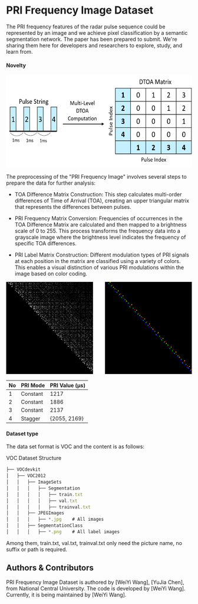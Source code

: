 # PRI Frequency Image Dataset

The PRI frequency features of the radar pulse sequence could be represented by an image and we achieve pixel classification by a semantic segmentation network. The paper has been prepared to submit.
We're sharing them here for developers and researchers to explore, study, and learn from.

#### Novelty  
<img src="Preview.png" width="600" height="250">

The preprocessing of the "PRI Frequency Image" involves several steps to prepare the data for further analysis:

- TOA Difference Matrix Construction: This step calculates multi-order differences of Time of Arrival (TOA), creating an upper triangular matrix that represents the differences between pulses.

- PRI Frequency Matrix Conversion: Frequencies of occurrences in the TOA Difference Matrix are calculated and then mapped to a brightness scale of 0 to 255. This process transforms the frequency data into a grayscale image where the brightness level indicates the frequency of specific TOA differences.

- PRI Label Matrix Construction: Different modulation types of PRI signals at each position in the matrix are classified using a variety of colors. This enables a visual distinction of various PRI modulations within the image based on color coding.


<img src="Preview2.png" width="600" height="250">

| No        | PRI Mode          | PRI Value (µs)     |
| --------- | ------------------| ------------------ |
| 1         | Constant          | 1217               |
| 2         | Constant          | 1886               |
| 3         | Constant          | 2137               |
| 4         | Stagger           | {2055, 2169}       |

#### Dataset type
The data set format is VOC and the content is as follows:

VOC Dataset Structure

```javascript
├── VOCdevkit
│   ├── VOC2012
│   │   ├── ImageSets
│   │   │   ├── Segmentation
│   │   │   │   ├── train.txt
│   │   │   │   ├── val.txt
│   │   │   │   ├── trainval.txt
│   │   ├── JPEGImages
│   │   │   ├── *.jpg    # All images
│   │   ├── SegmentationClass
│   │   │   ├── *.png    # All label images
```

Among them, train.txt, val.txt, trainval.txt only need the picture name, no suffix or path is required.

## Authors & Contributors
PRI Frequency Image Dataset is authored by
[WeiYi Wang],
[YuJia Chen],
from National Central University.
The code is developed by
[WeiYi Wang].
Currently, it is being maintained by
[WeiYi Wang].
